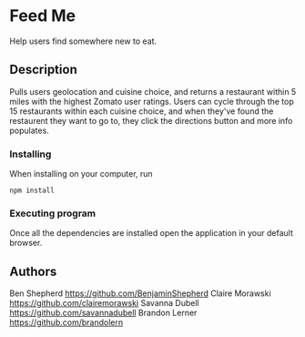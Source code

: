 # Feed Me

Help users find somewhere new to eat.

## Description

Pulls users geolocation and cuisine choice, and returns a  restaurant within 5 miles with the highest Zomato user ratings. Users can cycle through the top 15 restaurants within each cuisine choice, and when they've found the restaurent they want to go to, they click the directions button and more info populates.



### Installing

When installing on your computer, run
```
npm install
```

### Executing program
Once all the dependencies are installed open the application in your default browser.



## Authors

Ben Shepherd https://github.com/BenjaminShepherd
Claire Morawski https://github.com/clairemorawski
Savanna Dubell https://github.com/savannadubell
Brandon Lerner https://github.com/brandolern
